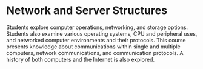 # Network and Server Structures

Students explore computer operations, networking, and storage options. Students also examine various operating systems, CPU and peripheral uses, and networked computer environments and their protocols. This course presents knowledge about communications within single and multiple computers, network communications, and communication protocols. A history of both computers and the Internet is also explored.
